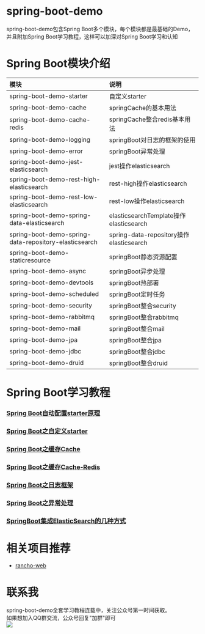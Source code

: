 # spring-boot-demo
spring-boot-demo包含Spring Boot多个模块，每个模块都是最基础的Demo，并且附加Spring Boot学习教程，这样可以加深对Spring Boot学习和认知

# Spring Boot模块介绍
|模块|说明|
|:---|:---|
|spring-boot-demo-starter|自定义starter|
|spring-boot-demo-cache|springCache的基本用法|
|spring-boot-demo-cache-redis|springCache整合redis基本用法|
|spring-boot-demo-logging|springBoot对日志的框架的使用|
|spring-boot-demo-error|springBoot异常处理|
|spring-boot-demo-jest-elasticsearch|jest操作elasticsearch|
|spring-boot-demo-rest-high-elasticsearch|rest-high操作elasticsearch|
|spring-boot-demo-rest-low-elasticsearch|rest-low操作elasticsearch|
|spring-boot-demo-spring-data-elasticsearch|elasticsearchTemplate操作elasticsearch|
|spring-boot-demo-spring-data-repository-elasticsearch|spring-data-repository操作elasticsearch|
|spring-boot-demo-staticresource|springBoot静态资源配置|
|spring-boot-demo-async|springBoot异步处理|
|spring-boot-demo-devtools|springBoot热部署|
|spring-boot-demo-scheduled|springBoot定时任务|
|spring-boot-demo-security|springBoot整合security|
|spring-boot-demo-rabbitmq|springBoot整合rabbitmq|
|spring-boot-demo-mail|springBoot整合mail|
|spring-boot-demo-jpa|springBoot整合jpa|
|spring-boot-demo-jdbc|springBoot整合jdbc|
|spring-boot-demo-druid|springBoot整合druid|

# Spring Boot学习教程
### [Spring Boot自动配置starter原理](https://mp.weixin.qq.com/s/P-I21C9w3BSOZe982ocepg)
### [Spring Boot之自定义starter](https://mp.weixin.qq.com/s/FRCv6_-5Q0DyjFr-u9MQQw)
### [Spring Boot之缓存Cache](https://mp.weixin.qq.com/s/qC3ytGlKK3U_UKFeOtxERQ)
### [Spring Boot之缓存Cache-Redis](https://mp.weixin.qq.com/s/KHefywzaNc8z22ynTl7xWg)
### [Spring Boot之日志框架](https://mp.weixin.qq.com/s/A-BnEJ3dXHPjx2IuPsUoSg)
### [Spring Boot之异常处理](https://mp.weixin.qq.com/s/yIYZuf2Bg6ngGuQ1mxfo_g)
### [SpringBoot集成ElasticSearch的几种方式](https://mp.weixin.qq.com/s/I-7nFHmfkRFXg-jzD1YIDA)

# 相关项目推荐
* [rancho-web](https://github.com/rancho00/rancho-web)

# 联系我
spring-boot-demo全套学习教程连载中，关注公众号第一时间获取。<br>
如果想加入QQ群交流，公众号回复"加群"即可<br>
![](https://github.com/rancho00/spring-boot-demo/blob/master/document/resource/8cm.jpg)<br>


